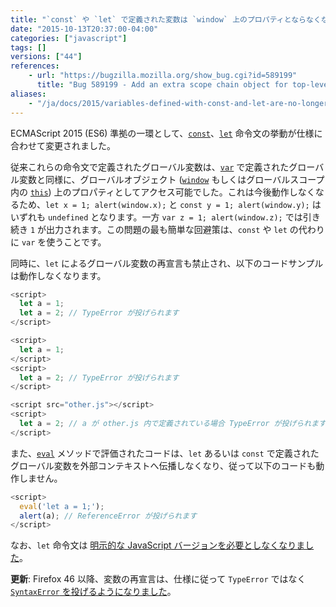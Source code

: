 ```yaml
---
title: "`const` や `let` で定義された変数は `window` 上のプロパティとならなくなり、`let` による再宣言は例外が投げられます"
date: "2015-10-13T20:37:00-04:00"
categories: ["javascript"]
tags: []
versions: ["44"]
references:
    - url: "https://bugzilla.mozilla.org/show_bug.cgi?id=589199"
      title: "Bug 589199 - Add an extra scope chain object for top-level script execution, encountered just before the global object, containing top-level |let| declaration bindings"
aliases:
    - "/ja/docs/2015/variables-defined-with-const-and-let-are-no-longer-properties-on-window/"
---
```

ECMAScript 2015 (ES6) 準拠の一環として、[`const`](https://developer.mozilla.org/ja/docs/Web/JavaScript/Reference/Statements/const)、[`let`](https://developer.mozilla.org/ja/docs/Web/JavaScript/Reference/Statements/let) 命令文の挙動が仕様に合わせて変更されました。

従来これらの命令文で定義されたグローバル変数は、[`var`](https://developer.mozilla.org/ja/docs/Web/JavaScript/Reference/Statements/var) で定義されたグローバル変数と同様に、グローバルオブジェクト ([`window`](https://developer.mozilla.org/ja/docs/Web/API/Window) もしくはグローバルスコープ内の [`this`](https://developer.mozilla.org/ja/docs/Web/JavaScript/Reference/Operators/this)) 上のプロパティとしてアクセス可能でした。これは今後動作しなくなるため、`let x = 1; alert(window.x);` と `const y = 1; alert(window.y);` はいずれも `undefined` となります。一方 `var z = 1; alert(window.z);` では引き続き `1` が出力されます。この問題の最も簡単な回避策は、`const` や `let` の代わりに `var` を使うことです。

同時に、`let` によるグローバル変数の再宣言も禁止され、以下のコードサンプルは動作しなくなります。

```js
<script>
  let a = 1;
  let a = 2; // TypeError が投げられます
</script>
```

```js
<script>
  let a = 1;
</script>
<script>
  let a = 2; // TypeError が投げられます
</script>
```

```js
<script src="other.js"></script>
<script>
  let a = 2; // a が other.js 内で定義されている場合 TypeError が投げられます
</script>
```

また、[`eval`](https://developer.mozilla.org/ja/docs/Web/JavaScript/Reference/Global_Objects/eval) メソッドで評価されたコードは、`let` あるいは `const` で定義されたグローバル変数を外部コンテキストへ伝播しなくなり、従って以下のコードも動作しません。

```js
<script>
  eval('let a = 1;');
  alert(a); // ReferenceError が投げられます
</script>
```

なお、`let` 命令文は [明示的な JavaScript バージョンを必要としなくなりました](https://www.fxsitecompat.com/ja/docs/2015/let-statement-no-longer-requires-explicit-javascript-version/)。

**更新**: Firefox 46 以降、変数の再宣言は、仕様に従って `TypeError` ではなく [`SyntaxError` を投げるようになりました](https://bugzilla.mozilla.org/show_bug.cgi?id=1198833)。
